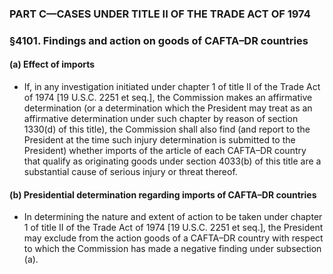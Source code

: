 ### PART C—CASES UNDER TITLE II OF THE TRADE ACT OF 1974

### §4101. Findings and action on goods of CAFTA–DR countries
#### (a) Effect of imports
* If, in any investigation initiated under chapter 1 of title II of the Trade Act of 1974 [19 U.S.C. 2251 et seq.], the Commission makes an affirmative determination (or a determination which the President may treat as an affirmative determination under such chapter by reason of section 1330(d) of this title), the Commission shall also find (and report to the President at the time such injury determination is submitted to the President) whether imports of the article of each CAFTA–DR country that qualify as originating goods under section 4033(b) of this title are a substantial cause of serious injury or threat thereof.

#### (b) Presidential determination regarding imports of CAFTA–DR countries
* In determining the nature and extent of action to be taken under chapter 1 of title II of the Trade Act of 1974 [19 U.S.C. 2251 et seq.], the President may exclude from the action goods of a CAFTA–DR country with respect to which the Commission has made a negative finding under subsection (a).